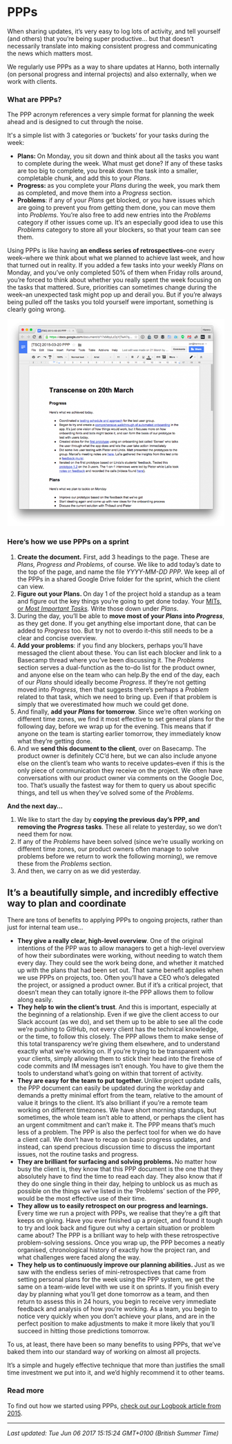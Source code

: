 # PPPs

<p>When sharing updates, it&rsquo;s very easy to log lots of activity, and tell yourself (and others) that you&rsquo;re being super productive&hellip; but that doesn&rsquo;t necessarily translate into making consistent progress and communicating the news which matters most.</p>
<p>We regularly use PPPs as a way to share updates at Hanno, both internally (on personal progress and internal projects) and also externally, when we work with clients.</p>
<h3>What are PPPs?</h3>
<p>The PPP acronym references a very simple format for planning the week ahead and is designed to cut through the noise.</p>
<p>It's a simple list with 3 categories or &lsquo;buckets&rsquo; for your tasks during the week:</p>
<ul>
<li><strong>Plans: </strong>On Monday, you sit down and think about all the tasks you want to complete during the week. What must get done? If any of these tasks are too big to complete, you break down the task into a smaller, completable chunk, and add this to your <em>Plans</em>.</li>
<li><strong>Progress: </strong>as you complete your <em>Plans </em>during the week, you mark them as completed, and move them into a <em>Progress</em> section.</li>
<li><strong>Problems</strong>: if any of your <em>Plans</em> get blocked, or you have issues which are going to prevent you from getting them done, you can move them into <em>Problems</em>. You&rsquo;re also free to add new entries into the <em>Problems</em> category if other issues come up. It&rsquo;s an especially good idea to use this <em>Problems</em> category to store all your blockers, so that your team can see them.</li>
</ul>
<p>Using PPPs is like having<strong>&nbsp;an endless series of retrospectives</strong>&ndash;one every week&ndash;where we think about what we planned to achieve last week, and how that turned out in reality. If you added a few tasks into your weekly <em>Plans</em> on Monday, and you&rsquo;ve only completed 50% of them when Friday rolls around, you&rsquo;re forced to think about whether you really spent the week focusing on the tasks that mattered. Sure, priorities can sometimes change during the week&ndash;an unexpected task might pop up and derail you. But if you&rsquo;re always being pulled off the tasks you told yourself were important, something is clearly going wrong.</p>


![](/images/1496758183-ppp.png "")


<h3><strong>Here&rsquo;s how we use PPPs on a sprint</strong></h3>
<ol>
<li><strong>Create the document.</strong> First, add 3 headings to the page. These are <em>Plans, Progress and Problems</em>, of course. We like to add today&rsquo;s date to the top of the page, and name the file <em>YYYY-MM-DD PPP</em>. We keep all of the PPPs in a shared Google Drive folder for the sprint, which the client can view.</li>
<li><strong>Figure out your Plans. </strong>On day 1 of the project hold a standup as a team and figure out the key things you&rsquo;re going to get done today. Your <a href="http://zenhabits.net/purpose-your-day-most-important-task/">MITs, or <em>Most Important Tasks</em></a><em>. </em>Write those down under <em>Plans</em>.</li>
<li>During the day, you&rsquo;ll be able to <strong>move most of your </strong><strong><em>Plans</em></strong><strong> into </strong><strong><em>Progress</em></strong>, as they get done. If you get anything else important done, that can be added to <em>Progress</em> too. But try not to overdo it&ndash;this still needs to be a clear and concise overview.</li>
<li><strong>Add your problems</strong>: if you find any blockers, perhaps you&rsquo;ll have messaged the client about these. You can list each blocker and link to a Basecamp thread where you&rsquo;ve been discussing it. The <em>Problems</em> section serves a dual-function as the to-do list for the product owner, and anyone else on the team who can help.By the end of the day, each of our <em>Plans</em> should ideally become <em>Progress</em>. If they&rsquo;re not getting moved into <em>Progress,</em> then that suggests there&rsquo;s perhaps a <em>Problem</em> related to that task, which we need to bring up. Even if that problem is simply that we overestimated how much we could get done.</li>
<li>And finally, <strong>add your </strong><strong><em>Plans</em></strong><strong> for tomorrow</strong>. Since we&rsquo;re often working on different time zones, we find it most effective to set general plans for the following day, before we wrap up for the evening. This means that if anyone on the team is starting earlier tomorrow, they immediately know what they&rsquo;re getting done.</li>
<li>And we <strong>send this document to the client</strong>, over on Basecamp. The product owner is definitely CC&rsquo;d here, but we can also include anyone else on the client&rsquo;s team who wants to receive updates&ndash;even if this is the only piece of communication they receive on the project. We often have conversations with our product owner via comments on the Google Doc, too. That&rsquo;s usually the fastest way for them to query us about specific things, and tell us when they&rsquo;ve solved some of the <em>Problems</em>.</li>
</ol>
<p><strong>And the next day&hellip;</strong></p>
<ol>
<li>We like to start the day by <strong>copying the previous day&rsquo;s PPP, and removing the </strong><strong><em>Progress</em></strong><strong> tasks</strong>. These all relate to yesterday, so we don&rsquo;t need them for now.</li>
<li>If any of the <em>Problems </em>have been solved (since we&rsquo;re usually working on different time zones, our product owners often manage to solve problems before we return to work the following morning), we remove these from the <em>Problems</em> section.</li>
<li>And then, we carry on as we did yesterday.</li>
</ol>
<h2><strong>It&rsquo;s a beautifully simple, and incredibly effective way to plan and coordinate</strong></h2>
<p>There are tons of benefits to applying PPPs to ongoing projects, rather than just for internal team use&hellip;</p>
<ul>
<li><strong>They give a really clear, high-level overview</strong>. One of the original intentions of the PPP was to allow managers to get a high-level overview of how their subordinates were working, without needing to watch them every day. They could see the work being done, and whether it matched up with the plans that had been set out. That same benefit applies when we use PPPs on projects, too. Often you&rsquo;ll have a CEO who&rsquo;s delegated the project, or assigned a product owner. But if it&rsquo;s a critical project, that doesn&rsquo;t mean they can totally ignore it&ndash;the PPP allows them to follow along easily.</li>
<li><strong>They help to win the client&rsquo;s trust</strong>. And this is important, especially at the beginning of a relationship. Even if we give the client access to our Slack account (as we do), and set them up to be able to see all the code we&rsquo;re pushing to GitHub, not every client has the technical knowledge, or the time, to follow this closely. The PPP allows them to make sense of this total transparency we&rsquo;re giving them elsewhere, and to understand exactly what we&rsquo;re working on. If you&rsquo;re trying to be transparent with your clients, simply allowing them to stick their head into the firehose of code commits and IM messages isn&rsquo;t enough. You have to give them the tools to understand what&rsquo;s going on within that torrent of activity.</li>
<li><strong>They are easy for the team to put together. </strong>Unlike project update calls, the PPP document can easily be updated during the workday and demands a pretty minimal effort from the team, relative to the amount of value it brings to the client. It&rsquo;s also brilliant if you&rsquo;re a remote team working on different timezones. We have short morning standups, but sometimes, the whole team isn&rsquo;t able to attend, or perhaps the client has an urgent commitment and can&rsquo;t make it. The PPP means that&rsquo;s much less of a problem. The PPP is also the perfect tool for when we do have a client call. We don&rsquo;t have to recap on basic progress updates, and instead, can spend precious discussion time to discuss the important issues, not the routine tasks and progress.</li>
<li><strong>They are brilliant for surfacing and solving problems. </strong>No matter how busy the client is, they know that this PPP document is the one that they absolutely have to find the time to read each day. They also know that if they do one single thing in their day, helping to unblock us as much as possible on the things we&rsquo;ve listed in the &lsquo;Problems&rsquo; section of the PPP, would be the most effective use of their time.</li>
<li><strong>They allow us to easily retrospect on our progress and learnings. </strong>Every time we run a project with PPPs, we realise that they&rsquo;re a gift that keeps on giving. Have you ever finished up a project, and found it tough to try and look back and figure out why a certain situation or problem came about? The PPP is a brilliant way to help with these retrospective problem-solving sessions. Once you wrap up, the PPP becomes a neatly organised, chronological history of exactly how the project ran, and what challenges were faced along the way.</li>
<li><strong>They help us to continuously improve our planning abilities. </strong>Just as we saw with the endless series of mini-retrospectives that came from setting personal plans for the week using the PPP system, we get the same on a team-wide level with we use it on sprints. If you finish every day by planning what you&rsquo;ll get done tomorrow as a team, and then return to assess this in 24 hours, you begin to receive very immediate feedback and analysis of how you&rsquo;re working. As a team, you begin to notice very quickly when you don&rsquo;t achieve your plans, and are in the perfect position to make adjustments to make it more likely that you&rsquo;ll succeed in hitting those predictions tomorrow.</li>
</ul>
<p>To us, at least, there have been so many benefits to using PPPs, that we&rsquo;ve baked them into our standard way of working on almost all projects.</p>
<p>It&rsquo;s a simple and hugely effective technique that more than justifies the small time investment we put into it, and we&rsquo;d highly recommend it to other teams.</p>
<h3>Read more</h3>
<p>To find out how we started using PPPs, <a href="https://logbook.hanno.co/ppp-plans-progress-problems/">check out our Logbook article from 2015</a>.</p>

<hr />

_Last updated: Tue Jun 06 2017 15:15:24 GMT+0100 (British Summer Time)_